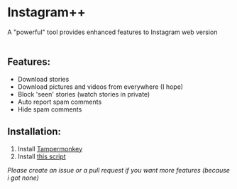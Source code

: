 # Instagram++
A "powerful" tool provides enhanced features to Instagram web version<br/><br/>

## Features:
- Download stories
- Download pictures and videos from everywhere (I hope)
- Block 'seen' stories (watch stories in private)
- Auto report spam comments
- Hide spam comments

## Installation:
1. Install [Tampermonkey](https://www.tampermonkey.net/)
2. Install [this script](https://github.com/ducng99/InstagramPP/raw/master/InstagramPlusPlus.user.js)

*Please create an issue or a pull request if you want more features (because i got none)*
